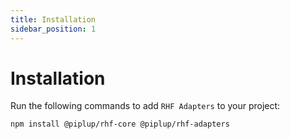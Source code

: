 ```yaml
---
title: Installation
sidebar_position: 1
---
```


# Installation

Run the following commands to add `RHF Adapters` to your project:

```bash npm2yarn
npm install @piplup/rhf-core @piplup/rhf-adapters
```
